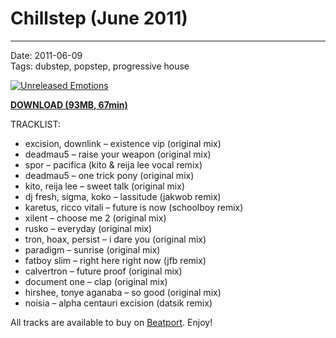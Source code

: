 # Chillstep (June 2011)

----

Date: 2011-06-09    
Tags:  dubstep, popstep, progressive house    

[![Unreleased Emotions](https://drive.google.com/uc?export=download&id=0B2NgVbSH_izPblA4ZWZtU3VTOVk)](https://drive.google.com/uc?export=download&id=0B_4_ynm06YZIV2ZCb0dBQUZyV3M)

[**DOWNLOAD (93MB, 67min)**](https://drive.google.com/file/d/0B_4_ynm06YZIV2ZCb0dBQUZyV3M/edit?usp=sharing)

TRACKLIST:  

* excision, downlink – existence vip (original mix)
* deadmau5 – raise your weapon (original mix)
* spor – pacifica (kito & reija lee vocal remix)
* deadmau5 – one trick pony (original mix)
* kito, reija lee – sweet talk (original mix)
* dj fresh, sigma, koko – lassitude (jakwob remix)
* karetus, ricco vitali – future is now (schoolboy remix)
* xilent – choose me 2 (original mix)
* rusko – everyday (original mix)
* tron, hoax, persist – i dare you (original mix)
* paradigm – sunrise (original mix)
* fatboy slim – right here right now (jfb remix)
* calvertron – future proof (original mix)
* document one – clap (original mix)
* hirshee, tonye aganaba – so good (original mix)
* noisia – alpha centauri excision (datsik remix)

All tracks are available to buy on <a href="http://beatport.com" target="_blank">Beatport</a>.
Enjoy!
